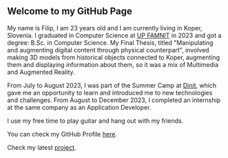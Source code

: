 ## Welcome to my GitHub Page

My name is Filip, I am 23 years old and I am currently living in Koper, Slovenia. I graduated in Computer Science at [UP FAMNIT](https://www.famnit.upr.si/en/) in 2023 and got a degree: B.Sc. in Computer Science.
My Final Thesis, titled "Manipulating and augmenting digital content through physical counterpart", involved making 3D models from historical objects connected to Koper, augmenting them and displaying information about them, so it was a mix of Multimedia and Augmented Reality.

From July to August 2023, I was part of the Summer Camp at [Dinit](https://www.dinitcs.com/), which gave me an opportunity to learn and introduced me to new technologies and challenges.
From August to December 2023, I completed an internship at the same company as an Application Developer.

I use my free time to play guitar and hang out with my friends.

You can check my GitHub Profile [here](https://github.com/FiSpro).

Check my latest [project](https://github.com/FiSpro/CityInfo).
